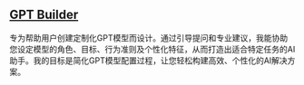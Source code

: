 ## [GPT Builder](https://chat.openai.com/g/g-LVcfAPsFS-gpt-builder)
专为帮助用户创建定制化GPT模型而设计。通过引导提问和专业建议，我能协助您设定模型的角色、目标、行为准则及个性化特征，从而打造出适合特定任务的AI助手。我的目标是简化GPT模型配置过程，让您轻松构建高效、个性化的AI解决方案。
